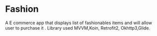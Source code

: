 # Fashion
A E commerce app that displays list of fashionables items and will allow user to purchase it .
Library used MVVM,Koin, Retrofit2, Okhttp3,Glide.
